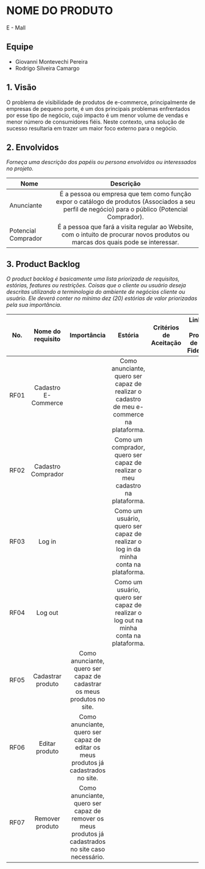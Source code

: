 # NOME DO PRODUTO

E - Mall

## Equipe

-   Giovanni Montevechi Pereira
-   Rodrigo Silveira Camargo

## 1. Visão

O problema de visibilidade de produtos de e-commerce, principalmente de empresas de pequeno porte, é um dos principais problemas enfrentados por esse tipo de negócio, cujo impacto é um menor volume de vendas e menor número de consumidores fiéis. Neste contexto, uma solução de sucesso resultaria em trazer um maior foco externo para o negócio.

## 2. Envolvidos

_Forneça uma descrição dos papéis ou persona envolvidos ou interessados no projeto._

| Nome                |                                                                     Descrição                                                                     |
| ------------------- | :-----------------------------------------------------------------------------------------------------------------------------------------------: |
| Anunciante          | É a pessoa ou empresa que tem como função expor o catálogo de produtos (Associados a seu perfil de negócio) para o público (Potencial Comprador). |
| Potencial Comprador |         É a pessoa que fará a visita regular ao Website, com o intuito de procurar novos produtos ou marcas dos quais pode se interessar.         |

## 3. Product Backlog

_O product backlog é basicamente uma lista priorizada de requisitos, estórias, features ou restrições. Coisas que o cliente ou usuário deseja descritas utilizando a terminologia do ambiente de negócios cliente ou usuário. Ele deverá conter no mínimo dez (20) estórias de valor priorizadas pela sua importância._

| No.  |  Nome do requisito  |                                             Importância                                              |                                         Estória                                          | Critérios de Aceitação | Link para o Protótipo de Baixa Fidelidade |
| ---- | :-----------------: | :--------------------------------------------------------------------------------------------------: | :--------------------------------------------------------------------------------------: | :--------------------: | :---------------------------------------: |
| RF01 | Cadastro E-Commerce |                                                                                                      | Como anunciante, quero ser capaz de realizar o cadastro de meu e-commerce na plataforma. |                        |                                           |
| RF02 | Cadastro Comprador  |                                                                                                      |       Como um comprador, quero ser capaz de realizar o meu cadastro na plataforma.       |                        |                                           |
| RF03 |       Log in        |                                                                                                      |   Como um usuário, quero ser capaz de realizar o log in da minha conta na plataforma.    |                        |                                           |
| RF04 |       Log out       |                                                                                                      |   Como um usuário, quero ser capaz de realizar o log out na minha conta na plataforma.   |                        |                                           |
| RF05 |  Cadastrar produto  |               Como anunciante, quero ser capaz de cadastrar os meus produtos no site.                |                                                                                          |                        |                                           |
| RF06 |   Editar produto    |         Como anunciante, quero ser capaz de editar os meus produtos já cadastrados no site.          |                                                                                          |                        |                                           |
| RF07 |   Remover produto   | Como anunciante, quero ser capaz de remover os meus produtos já cadastrados no site caso necessário. |                                                                                          |                        |                                           |
